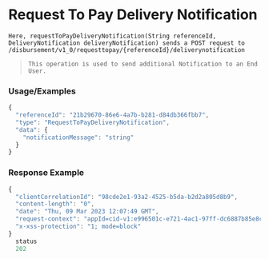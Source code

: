 # Request To Pay Delivery Notification

`Here, requestToPayDeliveryNotification(String referenceId, DeliveryNotification deliveryNotification) sends a POST request to /disbursement/v1_0/requesttopay/{referenceId}/deliverynotification`

> `This operation is used to send additional Notification to an End User.`

### Usage/Examples

```javascript
{
  "referenceId": "21b29670-86e6-4a7b-b281-d84db366fbb7",
  "type": "RequestToPayDeliveryNotification",
  "data": {
    "notificationMessage": "string"
  }
}
```

### Response Example

```javascript
{
  "clientCorrelationId": "98cde2e1-93a2-4525-b5da-b2d2a805d8b9",
  "content-length": "0",
  "date": "Thu, 09 Mar 2023 12:07:49 GMT",
  "request-context": "appId=cid-v1:e996501c-e721-4ac1-97ff-dc6887b85e8c",
  "x-xss-protection": "1; mode=block"
}
  status
  202
```